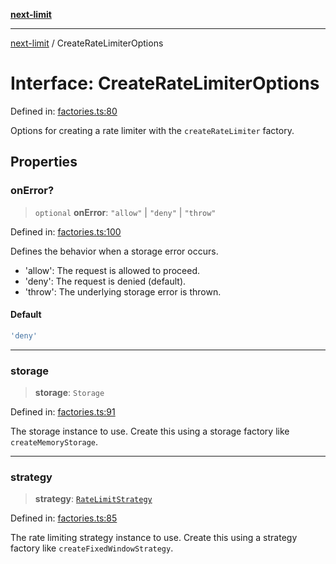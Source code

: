 [**next-limit**](../README.md)

***

[next-limit](../README.md) / CreateRateLimiterOptions

# Interface: CreateRateLimiterOptions

Defined in: [factories.ts:80](https://github.com/saoudi-h/next-limit/blob/e55bcaec4bc22b5051fbf08bd667233196a14fd8/src/factories.ts#L80)

Options for creating a rate limiter with the `createRateLimiter` factory.

## Properties

### onError?

> `optional` **onError**: `"allow"` \| `"deny"` \| `"throw"`

Defined in: [factories.ts:100](https://github.com/saoudi-h/next-limit/blob/e55bcaec4bc22b5051fbf08bd667233196a14fd8/src/factories.ts#L100)

Defines the behavior when a storage error occurs.
- 'allow': The request is allowed to proceed.
- 'deny': The request is denied (default).
- 'throw': The underlying storage error is thrown.

#### Default

```ts
'deny'
```

***

### storage

> **storage**: `Storage`

Defined in: [factories.ts:91](https://github.com/saoudi-h/next-limit/blob/e55bcaec4bc22b5051fbf08bd667233196a14fd8/src/factories.ts#L91)

The storage instance to use.
Create this using a storage factory like `createMemoryStorage`.

***

### strategy

> **strategy**: [`RateLimitStrategy`](RateLimitStrategy.md)

Defined in: [factories.ts:85](https://github.com/saoudi-h/next-limit/blob/e55bcaec4bc22b5051fbf08bd667233196a14fd8/src/factories.ts#L85)

The rate limiting strategy instance to use.
Create this using a strategy factory like `createFixedWindowStrategy`.
